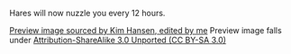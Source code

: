 Hares will now nuzzle you every 12 hours.

[Preview image sourced by Kim Hansen, edited by me](https://commons.wikimedia.org/wiki/File:European_Hare_2012-07-30_1.JPG)
Preview image falls under [Attribution-ShareAlike 3.0 Unported (CC BY-SA 3.0)](https://creativecommons.org/licenses/by-sa/3.0/deed.en)